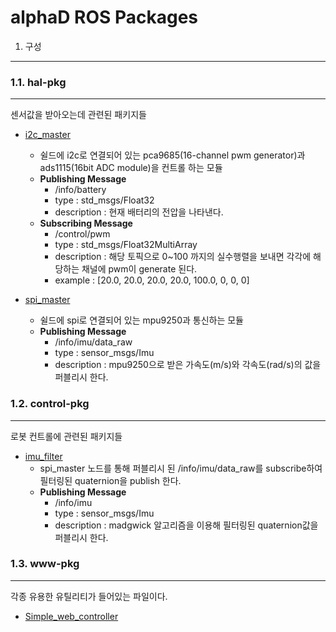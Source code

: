 alphaD ROS Packages
==================

1. 구성
------------------
### 1.1. hal-pkg
- - -
센서값을 받아오는데 관련된 패키지들
* [i2c_master](https://github.com/SIGMA-alphaD/alphaD-ROS/tree/master/hal-pkg/i2c_master)
  * 쉴드에 i2c로 연결되어 있는 pca9685(16-channel pwm generator)과 ads1115(16bit ADC module)을 컨트롤 하는 모듈
  * **Publishing Message**
    * /info/battery
    * type : std_msgs/Float32
    * description : 현재 배터리의 전압을 나타낸다.
  * **Subscribing Message**
    * /control/pwm
    * type : std_msgs/Float32MultiArray
    * description : 해당 토픽으로 0~100 까지의 실수행렬을 보내면 각각에 해당하는 채널에 pwm이 generate 된다.
    * example : [20.0, 20.0, 20.0, 20.0, 100.0, 0, 0, 0]

* [spi_master](https://github.com/SIGMA-alphaD/alphaD-ROS/tree/master/hal-pkg/spi_master)
  * 쉴드에 spi로 연결되어 있는 mpu9250과 통신하는 모듈
  * **Publishing Message**
    * /info/imu/data_raw
    * type : sensor_msgs/Imu
    * description : mpu9250으로 받은 가속도(m/s)와 각속도(rad/s)의 값을 퍼블리시 한다.

### 1.2. control-pkg
- - -
로봇 컨트롤에 관련된 패키지들
* [imu_filter](https://github.com/SIGMA-alphaD/alphaD-ROS/tree/master/control-pkg/imu_filter)
  * spi_master 노드를 통해 퍼블리시 된 /info/imu/data_raw를 subscribe하여 필터링된 quaternion을 publish 한다.
  * **Publishing Message**
    * /info/imu
    * type : sensor_msgs/Imu
    * description : madgwick 알고리즘을 이용해 필터링된 quaternion값을 퍼블리시 한다.

### 1.3. www-pkg
- - -
각종 유용한 유틸리티가 들어있는 파일이다.
* [Simple_web_controller](https://github.com/SIGMA-alphaD/alphaD-ROS/tree/master/util-pkg/Simple_web_controller)
